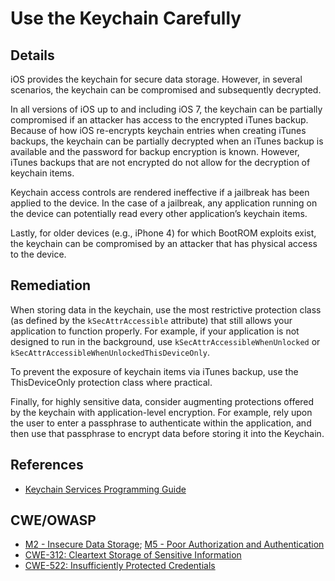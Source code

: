 # Use the Keychain Carefully

## Details 

iOS provides the keychain for secure data storage. However, in several scenarios, the keychain can be compromised and subsequently decrypted.

In all versions of iOS up to and including iOS 7, the keychain can be partially compromised if an attacker has access to the encrypted iTunes backup. Because of how iOS re-encrypts keychain entries when creating iTunes backups, the keychain can be partially decrypted when an iTunes backup is available and the password for backup encryption is known. However, iTunes backups that are not encrypted do not allow for the decryption of keychain items.

Keychain access controls are rendered ineffective if a jailbreak has been applied to the device. In the case of a jailbreak, any application running on the device can potentially read every other application’s keychain items.

Lastly, for older devices (e.g., iPhone 4) for which BootROM exploits exist, the keychain can be compromised by an attacker that has physical access to the device.

## Remediation

When storing data in the keychain, use the most restrictive protection class (as defined by the `kSecAttrAccessible` attribute) that still allows your application to function properly. For example, if your application is not designed to run in the background, use `kSecAttrAccessibleWhenUnlocked` or `kSecAttrAccessibleWhenUnlockedThisDeviceOnly`.

To prevent the exposure of keychain items via iTunes backup, use the ThisDeviceOnly protection class where practical.

Finally, for highly sensitive data, consider augmenting protections offered by the keychain with application-level encryption. For example, rely upon the user to enter a passphrase to authenticate within the application, and then use that passphrase to encrypt data before storing it into the Keychain.

## References
 
 * [Keychain Services Programming Guide][1]
	
## CWE/OWASP

 * [M2 - Insecure Data Storage](https://www.owasp.org/index.php/Mobile_Top_10_2014-M2); [M5 - Poor Authorization and Authentication](https://www.owasp.org/index.php/Mobile_Top_10_2014-M5)
 * [CWE-312: Cleartext Storage of Sensitive Information](http://cwe.mitre.org/data/definitions/312.html)
 * [CWE-522: Insufficiently Protected Credentials](http://cwe.mitre.org/data/definitions/522.html)

<!-- Links -->
[1]: https://developer.apple.com/library/ios/documentation/security/Conceptual/keychainServConcepts/01introduction/introduction.html#//apple_ref/doc/uid/TP30000897
